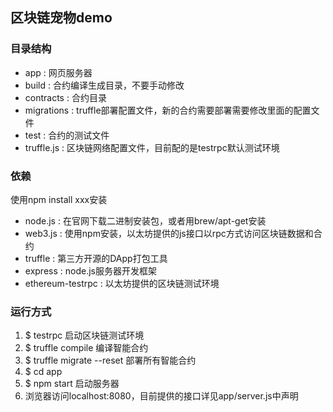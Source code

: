 ## 区块链宠物demo
### 目录结构
- app : 网页服务器
- build : 合约编译生成目录，不要手动修改
- contracts : 合约目录
- migrations : truffle部署配置文件，新的合约需要部署需要修改里面的配置文件
- test : 合约的测试文件
- truffle.js : 区块链网络配置文件，目前配的是testrpc默认测试环境

### 依赖
使用npm install xxx安装
- node.js : 在官网下载二进制安装包，或者用brew/apt-get安装
- web3.js : 使用npm安装，以太坊提供的js接口以rpc方式访问区块链数据和合约
- truffle : 第三方开源的DApp打包工具
- express : node.js服务器开发框架
- ethereum-testrpc : 以太坊提供的区块链测试环境

### 运行方式
1. $ testrpc
启动区块链测试环境
2. $ truffle compile 
编译智能合约
3. $ truffle migrate --reset
部署所有智能合约
4. $ cd app
5. $ npm start
启动服务器
6. 浏览器访问localhost:8080，目前提供的接口详见app/server.js中声明